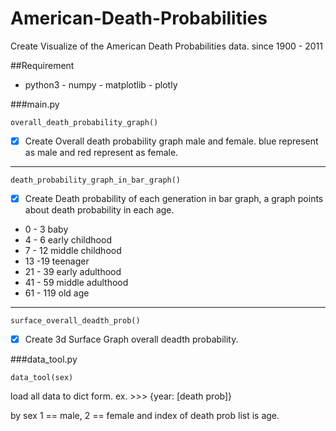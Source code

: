 ﻿# American-Death-Probabilities
Create Visualize of the American Death Probabilities data.
since 1900 - 2011

##Requirement
- python3
      - numpy
      - matplotlib
      - plotly

###main.py

```
overall_death_probability_graph()
```
- [X] Create Overall death probability graph male and female.
blue represent as male and red represent as female.

---

```
death_probability_graph_in_bar_graph()
```
- [X] Create Death probability of each generation in bar graph, a graph points about death probability in each age.
- 0 - 3 baby
- 4 - 6 early childhood
- 7 - 12 middle childhood
- 13 -19 teenager
- 21 - 39 early adulthood
- 41 - 59 middle adulthood
- 61 - 119 old age

---

```
surface_overall_deadth_prob()
```
- [X] Create 3d Surface Graph overall deadth probability.

###data_tool.py
```
data_tool(sex)
```
load all data to dict form. ex. >>> {year: [death prob]}

by sex 1 == male, 2 == female and index of death prob list is age.
